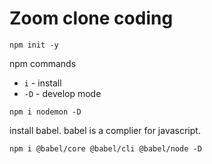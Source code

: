# Zoom clone coding

`npm init -y`

npm commands

- `i` - install
- `-D` - develop mode

`npm i nodemon -D`

install babel. babel is a complier for javascript.

`npm i @babel/core @babel/cli @babel/node -D`
